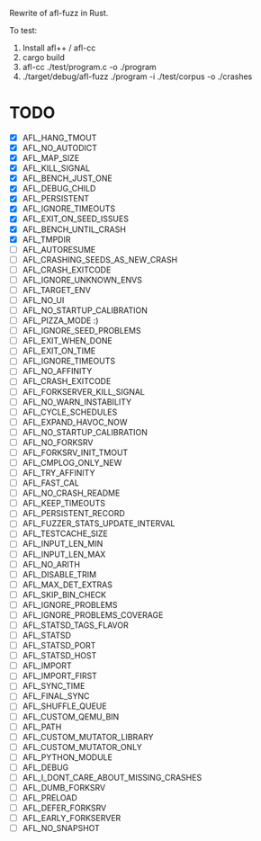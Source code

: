 Rewrite of afl-fuzz in Rust.

To test:
1. Install afl++ / afl-cc
2. cargo build
3. afl-cc ./test/program.c -o ./program
4. ./target/debug/afl-fuzz ./program -i ./test/corpus -o ./crashes


# TODO
- [x] AFL_HANG_TMOUT
- [x] AFL_NO_AUTODICT
- [x] AFL_MAP_SIZE
- [x] AFL_KILL_SIGNAL
- [x] AFL_BENCH_JUST_ONE
- [x] AFL_DEBUG_CHILD
- [x] AFL_PERSISTENT
- [x] AFL_IGNORE_TIMEOUTS
- [x] AFL_EXIT_ON_SEED_ISSUES
- [x] AFL_BENCH_UNTIL_CRASH
- [x] AFL_TMPDIR
- [ ] AFL_AUTORESUME
- [ ] AFL_CRASHING_SEEDS_AS_NEW_CRASH
- [ ] AFL_CRASH_EXITCODE
- [ ] AFL_IGNORE_UNKNOWN_ENVS
- [ ] AFL_TARGET_ENV
- [ ] AFL_NO_UI
- [ ] AFL_NO_STARTUP_CALIBRATION
- [ ] AFL_PIZZA_MODE :)
- [ ] AFL_IGNORE_SEED_PROBLEMS
- [ ] AFL_EXIT_WHEN_DONE
- [ ] AFL_EXIT_ON_TIME
- [ ] AFL_IGNORE_TIMEOUTS
- [ ] AFL_NO_AFFINITY
- [ ] AFL_CRASH_EXITCODE
- [ ] AFL_FORKSERVER_KILL_SIGNAL
- [ ] AFL_NO_WARN_INSTABILITY
- [ ] AFL_CYCLE_SCHEDULES
- [ ] AFL_EXPAND_HAVOC_NOW
- [ ] AFL_NO_STARTUP_CALIBRATION
- [ ] AFL_NO_FORKSRV
- [ ] AFL_FORKSRV_INIT_TMOUT
- [ ] AFL_CMPLOG_ONLY_NEW
- [ ] AFL_TRY_AFFINITY
- [ ] AFL_FAST_CAL
- [ ] AFL_NO_CRASH_README
- [ ] AFL_KEEP_TIMEOUTS
- [ ] AFL_PERSISTENT_RECORD
- [ ] AFL_FUZZER_STATS_UPDATE_INTERVAL
- [ ] AFL_TESTCACHE_SIZE
- [ ] AFL_INPUT_LEN_MIN
- [ ] AFL_INPUT_LEN_MAX
- [ ] AFL_NO_ARITH
- [ ] AFL_DISABLE_TRIM
- [ ] AFL_MAX_DET_EXTRAS
- [ ] AFL_SKIP_BIN_CHECK
- [ ] AFL_IGNORE_PROBLEMS
- [ ] AFL_IGNORE_PROBLEMS_COVERAGE
- [ ] AFL_STATSD_TAGS_FLAVOR
- [ ] AFL_STATSD
- [ ] AFL_STATSD_PORT
- [ ] AFL_STATSD_HOST
- [ ] AFL_IMPORT
- [ ] AFL_IMPORT_FIRST
- [ ] AFL_SYNC_TIME
- [ ] AFL_FINAL_SYNC
- [ ] AFL_SHUFFLE_QUEUE
- [ ] AFL_CUSTOM_QEMU_BIN
- [ ] AFL_PATH
- [ ] AFL_CUSTOM_MUTATOR_LIBRARY
- [ ] AFL_CUSTOM_MUTATOR_ONLY
- [ ] AFL_PYTHON_MODULE
- [ ] AFL_DEBUG
- [ ] AFL_I_DONT_CARE_ABOUT_MISSING_CRASHES
- [ ] AFL_DUMB_FORKSRV
- [ ] AFL_PRELOAD
- [ ] AFL_DEFER_FORKSRV
- [ ] AFL_EARLY_FORKSERVER
- [ ] AFL_NO_SNAPSHOT
